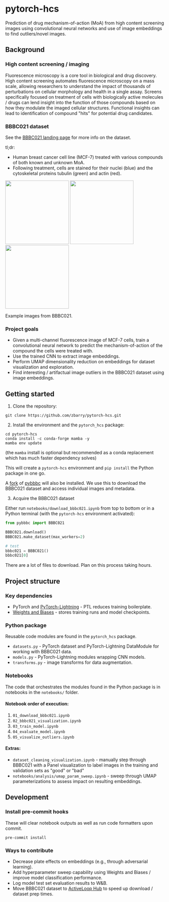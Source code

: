 # pytorch-hcs

Prediction of drug mechanism-of-action (MoA) from high content screening images
using convolutional neural networks and use of image embeddings to find outliers/novel images.

## Background

### High content screening / imaging

Fluorescence microscopy is a core tool in biological and drug discovery.
High content screening automates fluorescence microscopy on a mass scale,
allowing researchers to understand the impact of thousands of perturbations
on cellular morphology and health in a single assay.
Screens specifically focused on treatment of cells with biologically active molecules / drugs
can lend insight into the function of those compounds based on how they modulate the imaged cellular structures.
Functional insights can lead to identification of compound "hits" for potential drug candidates.

### BBBC021 dataset

See the [BBBC021 landing page](https://bbbc.broadinstitute.org/BBBC021) for more info on the dataset.

tl;dr:

- Human breast cancer cell line (MCF-7) treated with various compounds of both known and unknown MoA.
- Following treatment, cells are stained for their nuclei (blue) and the cytoskeletal proteins tubulin (green) and actin (red).

<img src="https://data.broadinstitute.org/bbbc/BBBC021/aurora-kinase-inhibitor.png" width="200" />
<img src="https://data.broadinstitute.org/bbbc/BBBC021/tubulin-stabilizer.png" width="200" />
<img src="https://data.broadinstitute.org/bbbc/BBBC021/monoaster.png" width="200" />

Example images from BBBC021.

### Project goals

- Given a multi-channel fluorescence image of MCF-7 cells,
train a convolutional neural network to predict the mechanism-of-action of the compound the cells were treated with.
- Use the trained CNN to extract image embeddings.
- Perform UMAP dimensionality reduction on embeddings for dataset visualization and exploration.
- Find interesting / artifactual image outliers in the BBBC021 dataset using image embeddings.

## Getting started

1. Clone the repository:

```
git clone https://github.com/zbarry/pytorch-hcs.git
```

2. Install the environment and the `pytorch_hcs` package:

```
cd pytorch-hcs
conda install -c conda-forge mamba -y
mamba env update
```

(the `mamba` install is optional but recommended as a conda replacement which has much faster dependency solves)

This will create a `pytorch-hcs` environment and `pip install` the Python package in one go.

A [fork](https://github.com/zbarry/pybbbc) of [pybbbc](https://github.com/giacomodeodato/pybbbc) will also be installed.
We use this to download the BBBC021 dataset and access individual images and metadata.

3. Acquire the BBBC021 dataset

Either run `notebooks/download_bbbc021.ipynb` from top to bottom or in a Python terminal (with the `pytorch-hcs` environment activated):

```python
from pybbbc import BBBC021

BBBC021.download()
BBBC021.make_dataset(max_workers=2)

# test
bbbc021 = BBBC021()
bbbc021[0]
```

There are a lot of files to download.
Plan on this process taking hours.

## Project structure

### Key dependencies

- PyTorch and [PyTorch-Lightning](https://www.pytorchlightning.ai/) - PTL reduces training boilerplate.
- [Weights and Biases](wandb.ai) - stores training runs and model checkpoints.

### Python package

Reusable code modules are found in the `pytorch_hcs` package.

* `datasets.py` - PyTorch dataset and PyTorch-Lightning DataModule for working with BBBC021 data.
* `models.py` - PyTorch-Lightning modules wrapping CNN models.
* `transforms.py` - image transforms for data augmentation.

### Notebooks

The code that orchestrates the modules found in the Python package is in notebooks in the `notebooks/` folder.

#### Notebook order of execution:

1. `01_download_bbbc021.ipynb`
2. `02_bbbc021_visualization.ipynb`
3. `03_train_model.ipynb`
4. `04_evaluate_model.ipynb`
5. `05_visualize_outliers.ipynb`

#### Extras:

* `dataset_cleaning_visualization.ipynb` - manually step through BBBC021 with a Panel visualization
to label images in the training and validation sets as "good" or "bad"
* `notebooks/analysis/umap_param_sweep.ipynb` - sweep through UMAP parameterizations to assess impact on resulting embeddings.

## Development

### Install pre-commit hooks

These will clear notebook outputs as well as run code formatters upon commit.

`pre-commit install`

### Ways to contribute

- Decrease plate effects on embeddings (e.g., through adversarial learning).
- Add hyperparameter sweep capability using Weights and Biases / improve model classification performance.
- Log model test set evaluation results to W&B.
- Move BBBC021 dataset to [ActiveLoop Hub](https://docs.activeloop.ai/) to speed up download / dataset prep times.
